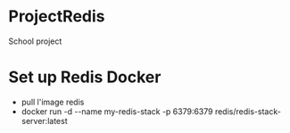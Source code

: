 # ProjectRedis
School project 

# Set up Redis Docker
- pull l'image redis
- docker run -d --name my-redis-stack -p 6379:6379  redis/redis-stack-server:latest